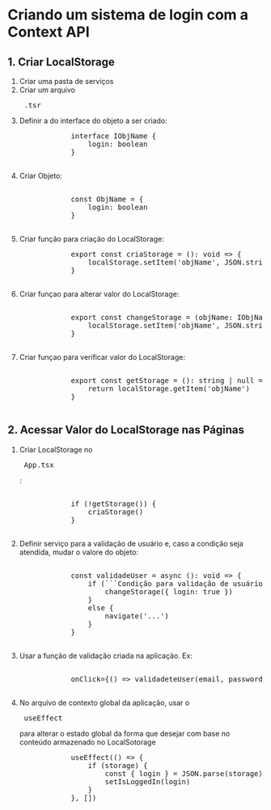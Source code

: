 <h1> Criando um sistema de login com a Context API </h1>

<h2> 1. Criar LocalStorage </h2>

<ol>
    <li> Criar uma pasta de serviços </li>
    <li> Criar um arquivo <pre> .tsr  </pre> </li>
    <li> 
        Definir a do interface do objeto a ser criado: 
        <pre>
            interface IObjName {
                login: boolean
            }
        </pre>
    </li>
    <li> 
        Criar Objeto: 
        <pre> 
            const ObjName = {
                login: boolean
            }
    </li>
    <li> 
        Criar função para criação do LocalStorage:
        <pre>
            export const criaStorage = (): void => {
                localStorage.setItem('objName', JSON.stringify(ObjName))
            }
        </pre>
    </li>
    <li> 
        Criar funçao para alterar valor do LocalStorage:
        <pre> 
            export const changeStorage = (objName: IObjName): void => {
                localStorage.setItem('objName', JSON.stringify(objName))
            }
        </pre>
    </li>
    <li> 
        Criar funçao para verificar valor do LocalStorage:
        <pre> 
            export const getStorage = (): string | null => {
                return localStorage.getItem('objName')
            }
        </pre>
    </li>
</ol>

<h2> 2. Acessar Valor do LocalStorage nas Páginas </h2>

<ol>
    <li> 
        Criar LocalStorage no <pre> App.tsx </pre>:
        <pre> 
            if (!getStorage()) {
                criaStorage()
            }
        </pre>
    </li>
    <li> 
        Definir serviço para a validação de usuário e, 
        caso a condição seja atendida, mudar o valore do objeto:
        <pre> 
            const validadeUser = async (): void => {
                if (```Condição para validação de usuário```) {
                    changeStorage({ login: true })
                }
                else {
                    navigate('...')
                }
            }
        </pre>
    </li>
    <li> 
        Usar a função de validação criada na aplicação. Ex: 
        <pre> 
            onClick={() => validadeteUser(email, password)}
        </pre>
    </li>
    <li> 
        No arquivo de contexto global da aplicação, usar o <pre> useEffect </pre>
        para alterar o estado global da forma que desejar com base no conteúdo 
        armazenado no LocalSotorage 
        <pre>
            useEffect(() => {
                if (storage) {
                    const { login } = JSON.parse(storage)
                    setIsLoggedIn(login)
                }
            }, [])
        </pre>
    </li>
</ol>